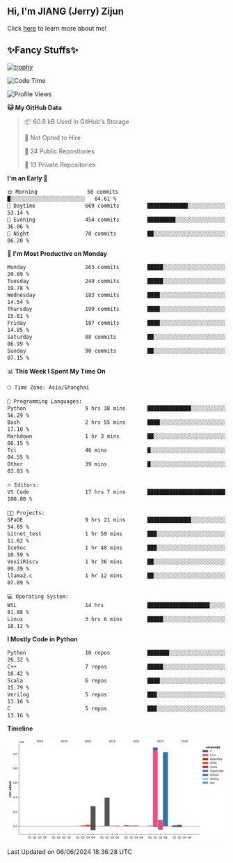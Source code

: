 ## Hi, I'm JIANG (Jerry) Zijun

Click [here](https://jzjerry.github.io/about/) to learn more about me!

## ✨Fancy Stuffs✨
[![trophy](https://github-profile-trophy.vercel.app/?username=jzjerry&theme=onedark)](https://github.com/ryo-ma/github-profile-trophy)
<!--START_SECTION:waka-->
![Code Time](http://img.shields.io/badge/Code%20Time-517%20hrs%2018%20mins-blue)

![Profile Views](http://img.shields.io/badge/Profile%20Views-0-blue)

**🐱 My GitHub Data** 

> 📦 60.8 kB Used in GitHub's Storage 
 > 
> 🚫 Not Opted to Hire
 > 
> 📜 24 Public Repositories 
 > 
> 🔑 13 Private Repositories 
 > 
**I'm an Early 🐤** 

```text
🌞 Morning                58 commits          █░░░░░░░░░░░░░░░░░░░░░░░░   04.61 % 
🌆 Daytime                669 commits         █████████████░░░░░░░░░░░░   53.14 % 
🌃 Evening                454 commits         █████████░░░░░░░░░░░░░░░░   36.06 % 
🌙 Night                  78 commits          ██░░░░░░░░░░░░░░░░░░░░░░░   06.20 % 
```
📅 **I'm Most Productive on Monday** 

```text
Monday                   263 commits         █████░░░░░░░░░░░░░░░░░░░░   20.89 % 
Tuesday                  249 commits         █████░░░░░░░░░░░░░░░░░░░░   19.78 % 
Wednesday                183 commits         ████░░░░░░░░░░░░░░░░░░░░░   14.54 % 
Thursday                 199 commits         ████░░░░░░░░░░░░░░░░░░░░░   15.81 % 
Friday                   187 commits         ████░░░░░░░░░░░░░░░░░░░░░   14.85 % 
Saturday                 88 commits          ██░░░░░░░░░░░░░░░░░░░░░░░   06.99 % 
Sunday                   90 commits          ██░░░░░░░░░░░░░░░░░░░░░░░   07.15 % 
```


📊 **This Week I Spent My Time On** 

```text
🕑︎ Time Zone: Asia/Shanghai

💬 Programming Languages: 
Python                   9 hrs 38 mins       ██████████████░░░░░░░░░░░   56.29 % 
Bash                     2 hrs 55 mins       ████░░░░░░░░░░░░░░░░░░░░░   17.10 % 
Markdown                 1 hr 3 mins         ██░░░░░░░░░░░░░░░░░░░░░░░   06.15 % 
Tcl                      46 mins             █░░░░░░░░░░░░░░░░░░░░░░░░   04.55 % 
Other                    39 mins             █░░░░░░░░░░░░░░░░░░░░░░░░   03.83 % 

🔥 Editors: 
VS Code                  17 hrs 7 mins       █████████████████████████   100.00 % 

🐱‍💻 Projects: 
SPaDE                    9 hrs 21 mins       ██████████████░░░░░░░░░░░   54.65 % 
bitnet_test              1 hr 59 mins        ███░░░░░░░░░░░░░░░░░░░░░░   11.62 % 
IceSoc                   1 hr 48 mins        ███░░░░░░░░░░░░░░░░░░░░░░   10.59 % 
VexiiRiscv               1 hr 36 mins        ██░░░░░░░░░░░░░░░░░░░░░░░   09.39 % 
llama2.c                 1 hr 12 mins        ██░░░░░░░░░░░░░░░░░░░░░░░   07.09 % 

💻 Operating System: 
WSL                      14 hrs              ████████████████████░░░░░   81.88 % 
Linux                    3 hrs 6 mins        █████░░░░░░░░░░░░░░░░░░░░   18.12 % 
```

**I Mostly Code in Python** 

```text
Python                   10 repos            ███████░░░░░░░░░░░░░░░░░░   26.32 % 
C++                      7 repos             █████░░░░░░░░░░░░░░░░░░░░   18.42 % 
Scala                    6 repos             ████░░░░░░░░░░░░░░░░░░░░░   15.79 % 
Verilog                  5 repos             ███░░░░░░░░░░░░░░░░░░░░░░   13.16 % 
C                        5 repos             ███░░░░░░░░░░░░░░░░░░░░░░   13.16 % 
```



**Timeline**

![Lines of Code chart](https://raw.githubusercontent.com/Jzjerry/Jzjerry/main/assets/bar_graph.png)


 Last Updated on 06/06/2024 18:36:28 UTC
<!--END_SECTION:waka-->
